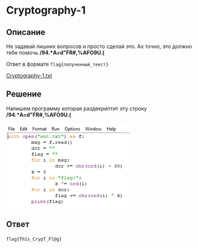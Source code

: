 # Cryptography-1

## Описание

Не задавай лишних вопросов и просто сделай это. Ах точно, это должно тебе помочь **/94.\*A=d"FR#,%AFO9U.(**

Ответ в формате `flag{полученный_текст}`


[Cryptography-1.txt](../../_resources/Cryptography-1.txt)


## Решение

Напишем программу которая раздекриптит эту строку **/94.\*A=d"FR#,%AFO9U.(**

![picture1.png](../../_resources/picture1-1.png)

## Ответ

`flag{Th1s_CrypT_Fl@g}`